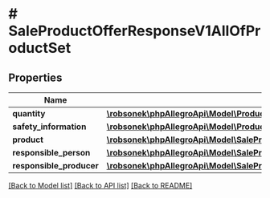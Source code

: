 # # SaleProductOfferResponseV1AllOfProductSet

## Properties

Name | Type | Description | Notes
------------ | ------------- | ------------- | -------------
**quantity** | [**\robsonek\phpAllegroApi\Model\ProductSetElementQuantityQuantity**](ProductSetElementQuantityQuantity.md) |  | [optional]
**safety_information** | [**\robsonek\phpAllegroApi\Model\ProductSetElementSafetyInformation**](ProductSetElementSafetyInformation.md) |  | [optional]
**product** | [**\robsonek\phpAllegroApi\Model\SaleProductOfferResponseV1AllOfProductSetAllOfProduct**](SaleProductOfferResponseV1AllOfProductSetAllOfProduct.md) |  | [optional]
**responsible_person** | [**\robsonek\phpAllegroApi\Model\SaleProductOfferResponseV1AllOfProductSetAllOfResponsiblePerson**](SaleProductOfferResponseV1AllOfProductSetAllOfResponsiblePerson.md) |  | [optional]
**responsible_producer** | [**\robsonek\phpAllegroApi\Model\SaleProductOfferResponseV1AllOfProductSetAllOfResponsibleProducer**](SaleProductOfferResponseV1AllOfProductSetAllOfResponsibleProducer.md) |  | [optional]

[[Back to Model list]](../../README.md#models) [[Back to API list]](../../README.md#endpoints) [[Back to README]](../../README.md)
